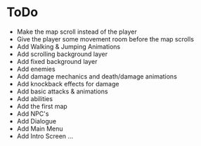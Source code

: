 # ToDo

- Make the map scroll instead of the player
- Give the player some movement room before the map scrolls
- Add Walking & Jumping Animations
- Add scrolling background layer
- Add fixed background layer
- Add enemies
- Add damage mechanics and death/damage animations
- Add knockback effects for damage
- Add basic attacks & animations
- Add abilities
- Add the first map
- Add NPC's
- Add Dialogue
- Add Main Menu
- Add Intro Screen
...

